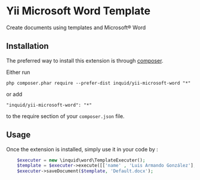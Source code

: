 Yii Microsoft Word Template
===========================
Create documents using templates and Microsoft® Word

Installation
------------

The preferred way to install this extension is through [composer](http://getcomposer.org/download/).

Either run

```
php composer.phar require --prefer-dist inquid/yii-microsoft-word "*"
```

or add

```
"inquid/yii-microsoft-word": "*"
```

to the require section of your `composer.json` file.


Usage
-----

Once the extension is installed, simply use it in your code by  :

```php
    $executer = new \inquid\word\TemplateExecuter();
    $template = $executer->execute([['name' , 'Luis Armando González'], ['email' , 'contact@inquid.co']]);
    $executer->saveDocument($template, 'Default.docx');
```
